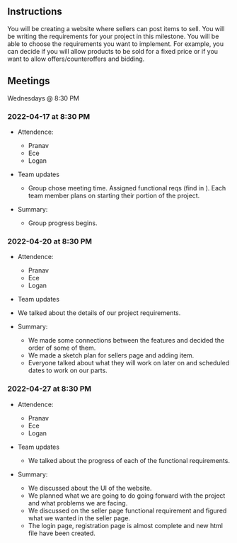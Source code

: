 ## Instructions
You will be creating a website where sellers can post items to sell. You will be writing the requirements for your project in this milestone. You will be able to choose the requirements you want to implement. For example, you can decide if you will allow products to be sold for a fixed price or if you want to allow offers/counteroffers and bidding. 
  
## Meetings

Wednesdays @ 8:30 PM
### 2022-04-17 at 8:30 PM

- Attendence: 
  - Pranav
  - Ece
  - Logan

- Team updates
  - Group chose meeting time. Assigned functional reqs (find in ). Each team member plans on starting their portion of the project. 

- Summary: 
  - Group progress begins.
  
### 2022-04-20 at 8:30 PM 
- Attendence: 
  - Pranav
  - Ece
  - Logan
 
 - Team updates
  - We talked about the details of our project requirements. 

- Summary: 
  - We made some connections between the features and decided the order of some of them.
  - We made a sketch plan for sellers page and adding item.
  - Everyone talked about what they will work on later on and scheduled dates to work on our parts. 

### 2022-04-27 at 8:30 PM 
- Attendence: 
  - Pranav
  - Ece
  - Logan
  
- Team updates
  - We talked about the progress of each of the functional requirements.
 
- Summary: 
  - We discussed about the UI of the website.
  - We planned what we are going to do going forward with the project and what problems we are facing.
  - We discussed on the seller page functional requirement and figured what we wanted in the seller page.
  - The login page, registration page is almost complete and new html file have been created.

<!---
### 2022-04-27 at 10:30

- Who attended the meeting
- Team updates (15min or less)
  <Each team member gives an update of what they did from the last meeting and what
they plan to do next. If they are stuck, bring it up here to see if others can 
help.>
  - <name> worked on X. Will work on Y next. 
- pair-programming (optional) (25 mins)
  <- Pair program on one part of the project. Driver will be the person responsible
for that requirement.>
- Summarize group progress
-->
